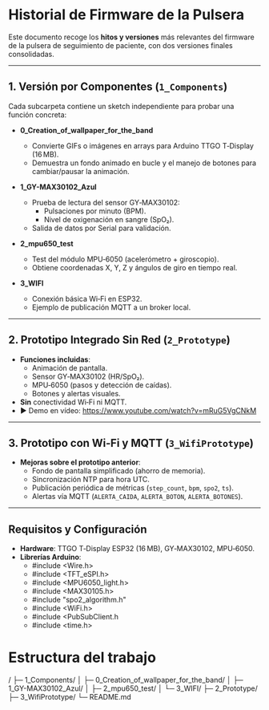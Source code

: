 # Historial de Firmware de la Pulsera

Este documento recoge los **hitos y versiones** más relevantes del firmware de la pulsera de seguimiento de paciente, con dos versiones finales consolidadas.

---

## 1. Versión por Componentes (`1_Components`)

Cada subcarpeta contiene un sketch independiente para probar una función concreta:

- **0_Creation_of_wallpaper_for_the_band**  
  - Convierte GIFs o imágenes en arrays para Arduino TTGO T‑Display (16 MB).  
  - Demuestra un fondo animado en bucle y el manejo de botones para cambiar/pausar la animación.

- **1_GY-MAX30102_Azul**  
  - Prueba de lectura del sensor GY‑MAX30102:  
    - Pulsaciones por minuto (BPM).  
    - Nivel de oxigenación en sangre (SpO₂).  
  - Salida de datos por Serial para validación.

- **2_mpu650_test**  
  - Test del módulo MPU‑6050 (acelerómetro + giroscopio).  
  - Obtiene coordenadas X, Y, Z y ángulos de giro en tiempo real.

- **3_WIFI**  
  - Conexión básica Wi‑Fi en ESP32.  
  - Ejemplo de publicación MQTT a un broker local.

---

## 2. Prototipo Integrado Sin Red (`2_Prototype`)

- **Funciones incluidas**:  
  - Animación de pantalla.  
  - Sensor GY‑MAX30102 (HR/SpO₂).  
  - MPU‑6050 (pasos y detección de caídas).  
  - Botones y alertas visuales.  
- **Sin** conectividad Wi‑Fi ni MQTT.  
- ▶️ Demo en vídeo: https://www.youtube.com/watch?v=mRuG5VgCNkM

---

## 3. Prototipo con Wi‑Fi y MQTT (`3_WifiPrototype`)

- **Mejoras sobre el prototipo anterior**:  
  - Fondo de pantalla simplificado (ahorro de memoria).  
  - Sincronización NTP para hora UTC.  
  - Publicación periódica de métricas (`step_count`, `bpm`, `spo2`, `ts`).  
  - Alertas vía MQTT (`ALERTA_CAIDA`, `ALERTA_BOTON`, `ALERTA_BOTONES`).  

---

## Requisitos y Configuración

- **Hardware**: TTGO T‑Display ESP32 (16 MB), GY‑MAX30102, MPU‑6050.  
- **Librerías Arduino**:  
  - #include <Wire.h>
  - #include <TFT_eSPI.h>
  - #include <MPU6050_light.h>
  - #include <MAX30105.h>
  - #include "spo2_algorithm.h"
  - #include <WiFi.h>
  - #include <PubSubClient.h
  - #include <time.h>

# Estructura del trabajo
/
├─ 1_Components/
│   ├─ 0_Creation_of_wallpaper_for_the_band/
│   ├─ 1_GY-MAX30102_Azul/
│   ├─ 2_mpu650_test/
│   └─ 3_WIFI/
├─ 2_Prototype/
├─ 3_WifiPrototype/
└─ README.md
